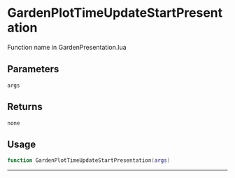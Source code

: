 # GardenPlotTimeUpdateStartPresentation
Function name in GardenPresentation.lua
## Parameters
`args`
## Returns
`none`
## Usage
```lua
function GardenPlotTimeUpdateStartPresentation(args)
```
---
